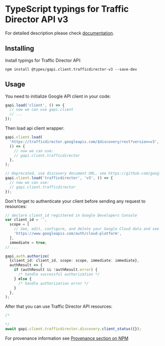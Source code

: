 # TypeScript typings for Traffic Director API v3

For detailed description please check [documentation](https://cloud.google.com/traffic-director).

## Installing

Install typings for Traffic Director API:

```
npm install @types/gapi.client.trafficdirector-v3 --save-dev
```

## Usage

You need to initialize Google API client in your code:

```typescript
gapi.load('client', () => {
  // now we can use gapi.client
  // ...
});
```

Then load api client wrapper:

```typescript
gapi.client.load(
  'https://trafficdirector.googleapis.com/$discovery/rest?version=v3',
  () => {
    // now we can use:
    // gapi.client.trafficdirector
  },
);
```

```typescript
// Deprecated, use discovery document URL, see https://github.com/google/google-api-javascript-client/blob/master/docs/reference.md#----gapiclientloadname----version----callback--
gapi.client.load('trafficdirector', 'v3', () => {
  // now we can use:
  // gapi.client.trafficdirector
});
```

Don't forget to authenticate your client before sending any request to resources:

```typescript
// declare client_id registered in Google Developers Console
var client_id = '',
  scope = [
    // See, edit, configure, and delete your Google Cloud data and see the email address for your Google Account.
    'https://www.googleapis.com/auth/cloud-platform',
  ],
  immediate = true;
// ...

gapi.auth.authorize(
  {client_id: client_id, scope: scope, immediate: immediate},
  authResult => {
    if (authResult && !authResult.error) {
      /* handle successful authorization */
    } else {
      /* handle authorization error */
    }
  },
);
```

After that you can use Traffic Director API resources: <!-- TODO: make this work for multiple namespaces -->

```typescript
/*

*/
await gapi.client.trafficdirector.discovery.client_status({});
```

For provenance information see [Provenance section on NPM](https://www.npmjs.com/package/@maxim_mazurok/gapi.client.trafficdirector-v3#Provenance:~:text=none-,Provenance,-Built%20and%20signed)
